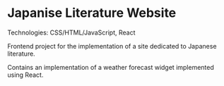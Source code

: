 # Japanise Literature Website
Technologies: CSS/HTML/JavaScript, React

Frontend project for the implementation of a site dedicated to Japanese literature. 

Contains an implementation of a weather forecast widget implemented using React.


